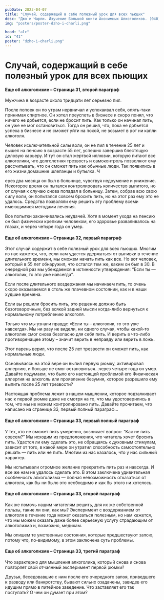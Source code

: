 ```yaml
---
pubDate: 2023-04-07
title: "Случай, содержащий в себе полезный урок для всех пьющих"
desc: "Джо и Чарли. Изучение Большой книги Анонимных Алкоголиков. (040)"
img: "posters/poster-dzho-i-charli.png"

head: "alc"
id: "41"
poster: "dzho-i-charli.png"
---
```


# Случай, содержащий в себе полезный урок для всех пьющих

#### Еще об алкоголизме – Страница 31, второй параграф

Мужчина в возрасте около тридцати лет серьезно пил.

После попоек он по утрам нервничал и успокаивал себя, опять-таки принимая спиртное. Он хотел преуспеть в бизнесе и скоро понял, что ничего не добьется, если не бросит пить. Как только он начинал пить, он уже не мог остановиться. Тогда он решил, что, пока не добьется успеха в бизнесе и не сможет уйти на покой, не возьмет в рот ни капли алкоголя.

Человек исключительной силы воли, он не пил в течение 25 лет и вышел на пенсию в возрасте 55 лет, успешно завершив блестящую деловую карьеру. И тут он стал жертвой иллюзии, которую питают все алкоголики, что долголетняя трезвость и самоконтроль позволяют ему рассчитывать, что он сможет пить как обычные люди. Так появились в его жизни домашние шлепанцы и бутылка. Ч

ерез два месяца он был в больнице, чувствуя недоумение и унижение. Некоторое время он пытался контролировать количество выпитого, но от случая к случаю снова попадал в больницу. Затем, собрав всю свою силу воли, он попытался совсем бросить пить, но на этот раз ему это не удалось. Средства позволяли ему решить эту проблему всеми имеющимися методами лечения.

Все попытки заканчивались неудачей. Хотя в момент ухода на пенсию он был физически крепким человеком, его здоровье разваливалось на глазах, и через четыре года он умер.

#### Еще об алкоголизме – Страница 32, первый параграф

Этот случай содержит в себе полезный урок для всех пьющих. Многим из нас кажется, что, если нам удастся удержаться от выпивки в течение длительного времени, мы сможем начать пить как все. Но вот человек, который в 55 лет обнаружил, что остался тем же, каким он был в 30. В очередной раз мы убеждаемся в истинности утверждения: “Если ты — алкоголик, то это уже навсегда”.

Если после длительного воздержания мы начинаем пить, то очень скоро оказываемся в столь же плачевном состоянии, как и в наши худшие времена.

Если вы решили бросить пить, это решение должно быть безоговорочным, без всякой задней мысли когда-либо вернуться к нормальному потреблению алкоголя.

Только что мы узнали правду: «Если ты – алкоголик, то это уже навсегда». Мы ни разу не видели, ни одного случая, чтобы какой-то алкоголик смог снова безопасно для себя пить. И верить в что-либо противоречащее этому – значит верить в неправду или верить в ложь.

Этот парень верил, что после 25 лет трезвости он сможет пить, как нормальные люди.

Основываясь на этой вере он выпил первую рюмку, активировал аллергию, и больше не смог остановиться…через четыре года он умер. Давайте подумаем, что было его настоящей проблемой его Физическая аллергия на алкоголь или проявление безумия, которое разрешило ему выпить после 25 лет трезвости?

Настоящая проблема лежит в нашем мышлении, которое подталкивает нас к первой рюмке даже не смотря на то, что мы удостоверились в том, что мы не можем контролировано пить. Давайте прочитаем, что написано на странице 33, первый полный параграф…

#### Еще об алкоголизме – Страница 33, первый полный параграф

У тех, кто не сможет пить умеренно, возникает вопрос: “Как не пить совсем?” Мы исходим из предположения, что читатель хочет бросить пить. Удастся ли ему сделать это, не обращаясь к духовным стимулам, зависит от того, в какой мере он утратил способность самостоятельно решать — пить или не пить. Многим из нас казалось, что у нас сильный характер.

Мы испытывали огромное желание прекратить пить раз и навсегда. И все же нам не удалось сделать это. В этом заключена удивительная особенность алкоголизма — полная невозможность отказаться от алкоголя, как бы ни было это необходимо и как бы этого ни хотелось.

#### Еще об алкоголизме – Страница 33, второй параграф

Как же помочь нашим читателям решить, для их же собственной пользы, такие ли они, как мы? Эксперимент с воздержанием от алкоголя в течение года может оказаться полезным, но нам кажется, что мы можем оказать даже более серьезную услугу страдающим от алкоголизма и, возможно, медикам.

Мы опишем те умственные состояния, которые предшествуют запою, потому что, по-видимому, в этом заключена суть проблемы.

#### Еще об алкоголизме – Страница 33, третий параграф

Что характерно для мышления алкоголика, который снова и снова повторяет свой отчаянный эксперимент первой рюмки?

Друзья, беседовавшие с ним после его очередного запоя, приведшего к разводу или банкротству, бывают сильно озадачены, завидев его идущим прямо в питейное заведение. Что заставляет его так поступать? О чем он думает при этом?
